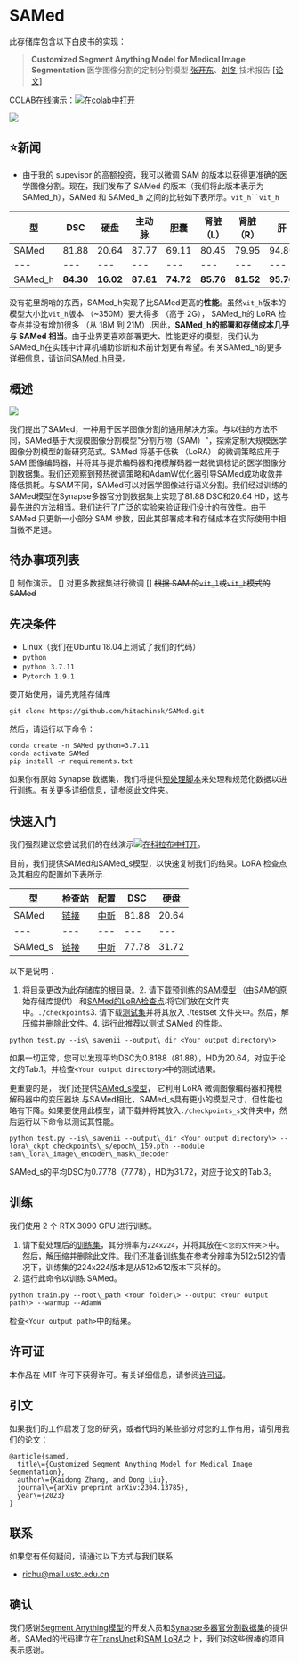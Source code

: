 SAMed
===

此存储库包含以下白皮书的实现：

> **Customized Segment Anything Model for Medical Image Segmentation** 医学图像分割的定制分割模型
> [张开东](https://hitachinsk.github.io/)、[刘冬](https://faculty.ustc.edu.cn/dongeliu/)
> 技术报告
> [\[论文\]](https://arxiv.org/pdf/2304.13785.pdf)

COLAB在线演示：[![在colab中打开](https://camo.githubusercontent.com/84f0493939e0c4de4e6dbe113251b4bfb5353e57134ffd9fcab6b8714514d4d1/68747470733a2f2f636f6c61622e72657365617263682e676f6f676c652e636f6d2f6173736574732f636f6c61622d62616467652e737667)](https://colab.research.google.com/drive/1KCS5ulpZasYl9DgJJn59WsGEB8vwSI_m?usp=sharing)

[![](https://github.com/jumbojing/SAMed/raw/main/materials/teaser.png)](https://github.com/jumbojing/SAMed/blob/main/materials/teaser.png)

⭐新闻
---

-   由于我的 supevisor 的高额投资，我可以微调 SAM 的版本以获得更准确的医学图像分割。现在，我们发布了 SAMed 的版本（我们将此版本表示为 SAMed\_h），SAMed 和 SAMed\_h 之间的比较如下表所示。`vit_h``vit_h`

| 型 | DSC | 硬盘 | 主动脉 | 胆囊 | 肾脏 （L） | 肾脏 （R） | 肝 | 胰腺 | 脾 | 胃 |
| --- |  --- |  --- |  --- |  --- |  --- |  --- |  --- |  --- |  --- |  --- |
| SAMed | 81.88 | 20.64 | 87.77 | 69.11 | 80.45 | 79.95 | 94.80 | **72.17** | 88.72 | 82.06 |
| --- |  --- |  --- |  --- |  --- |  --- |  --- |  --- |  --- |  --- |  --- |
| SAMed\_h | **84.30** | **16.02** | **87.81** | **74.72** | **85.76** | **81.52** | **95.76** | 70.63 | **90.46** | **87.77** |

没有花里胡哨的东西，SAMed\_h实现了比SAMed更高的**性能**。虽然`vit_h`版本的模型大小比`vit_h`版本 （~350M）要大得多 （高于 2G）， SAMed\_h的 LoRA 检查点并没有增加很多 （从 18M 到 21M）.因此，**SAMed\_h的部署和存储成本几乎与 SAMed 相当**。由于业界更喜欢部署更大、性能更好的模型，我们认为SAMed\_h在实践中计算机辅助诊断和术前计划更有希望。有关SAMed\_h的更多详细信息，请访问[SAMed\_h目录](https://github.com/jumbojing/SAMed/blob/main/SAMed_h)。

概述
--

[![](https://github.com/jumbojing/SAMed/raw/main/materials/pipeline.png)](https://github.com/jumbojing/SAMed/blob/main/materials/pipeline.png)

我们提出了SAMed，一种用于医学图像分割的通用解决方案。与以往的方法不同，SAMed基于大规模图像分割模型"分割万物（SAM）"，探索定制大规模医学图像分割模型的新研究范式。SAMed 将基于低秩 （LoRA） 的微调策略应用于 SAM 图像编码器，并将其与提示编码器和掩模解码器一起微调标记的医学图像分割数据集。我们还观察到预热微调策略和AdamW优化器引导SAMed成功收敛并降低损耗。与SAM不同，SAMed可以对医学图像进行语义分割。我们经过训练的SAMed模型在Synapse多器官分割数据集上实现了81.88 DSC和20.64 HD，这与最先进的方法相当。我们进行了广泛的实验来验证我们设计的有效性。由于 SAMed 只更新一小部分 SAM 参数，因此其部署成本和存储成本在实际使用中相当微不足道。

待办事项列表
------

[] 制作演示。
[] 对更多数据集进行微调
[] ~~根据 SAM 的`vit_l`或`vit_h`模式的SAMed~~

先决条件
----

-   Linux（我们在Ubuntu 18.04上测试了我们的代码）
- `python`
- `python 3.7.11`
- `Pytorch 1.9.1`

要开始使用，请先克隆存储库

```
git clone https://github.com/hitachinsk/SAMed.git

```

然后，请运行以下命令：

```
conda create -n SAMed python=3.7.11
conda activate SAMed
pip install -r requirements.txt

```

如果你有原始 Synapse 数据集，我们将提供[预处理脚本](https://github.com/jumbojing/SAMed/blob/main/preprocess)来处理和规范化数据以进行训练。有关更多详细信息，请参阅此文件夹。

快速入门
----

我们强烈建议您尝试我们的在线演示[![在科拉布中打开](https://camo.githubusercontent.com/84f0493939e0c4de4e6dbe113251b4bfb5353e57134ffd9fcab6b8714514d4d1/68747470733a2f2f636f6c61622e72657365617263682e676f6f676c652e636f6d2f6173736574732f636f6c61622d62616467652e737667)](https://colab.research.google.com/drive/1KCS5ulpZasYl9DgJJn59WsGEB8vwSI_m?usp=sharing)。

目前，我们提供SAMed和SAMed\_s模型，以快速复制我们的结果。LoRA 检查点及其相应的配置如下表所示.

| 型 | 检查站 | 配置 | DSC | 硬盘 |
| --- |  --- |  --- |  --- |  --- |
| SAMed | [链接](https://drive.google.com/file/d/1P0Bm-05l-rfeghbrT1B62v5eN-3A-uOr/view?usp=share_link) | [中新](https://drive.google.com/file/d/1pTXpymz3H6665hjztkv-A7uG_rzSWPVg/view?usp=sharing) | 81.88 | 20.64 |
| --- |  --- |  --- |  --- |  --- |
| SAMed\_s | [链接](https://drive.google.com/file/d/1rQM2md-h66RlRF3wC0m9N8aheOCvKfYv/view?usp=share_link) | [中新](https://drive.google.com/file/d/1x72rB-oNtZ-ZoD_yfOnWdowSb02FMUjT/view?usp=sharing) | 77.78 | 31.72 |

以下是说明：

1.  将目录更改为此存储库的根目录。2.  请下载预训练的[SAM模型](https://drive.google.com/file/d/1_oCdoEEu3mNhRfFxeWyRerOKt8OEUvcg/view?usp=share_link) （由SAM的原始存储库提供） 和[SAMed的LoRA检查点](https://drive.google.com/file/d/1P0Bm-05l-rfeghbrT1B62v5eN-3A-uOr/view?usp=share_link).将它们放在文件夹中。`./checkpoints`3.  请下载[测试集](https://drive.google.com/file/d/1RczbNSB37OzPseKJZ1tDxa5OO1IIICzK/view?usp=share_link)并将其放入 ./testset 文件夹中。然后，解压缩并删除此文件。4.  运行此推荐以测试 SAMed 的性能。

```
python test.py --is\_savenii --output\_dir <Your output directory\>
```

如果一切正常，您可以发现平均DSC为0.8188（81.88），HD为20.64，对应于论文的Tab.1。并检查`<Your output directory>`中的测试结果。

更重要的是， 我们还提供[SAMed\_s模型](https://drive.google.com/file/d/1rQM2md-h66RlRF3wC0m9N8aheOCvKfYv/view?usp=share_link)， 它利用 LoRA 微调图像编码器和掩模解码器中的变压器块.与SAMed相比，SAMed\_s具有更小的模型尺寸，但性能也略有下降。如果要使用此模型，请下载并将其放入`./checkpoints_s`文件夹中，然后运行以下命令以测试其性能。

```
python test.py --is\_savenii --output\_dir <Your output directory\> --lora\_ckpt checkpoints\_s/epoch\_159.pth --module sam\_lora\_image\_encoder\_mask\_decoder
```

SAMed\_s的平均DSC为0.7778（77.78），HD为31.72，对应于论文的Tab.3。

训练
--

我们使用 2 个 RTX 3090 GPU 进行训练。

1. 请下载处理后的[训练集](https://drive.google.com/file/d/1zuOQRyfo0QYgjcU_uZs0X3LdCnAC2m3G/view?usp=share_link)，其分辨率为`224x224`，并将其放在`＜您的文件夹＞`中。然后，解压缩并删除此文件。我们还准备[训练集](https://drive.google.com/file/d/1F42WMa80UpH98Pw95oAzYDmxAAO2ApYg/view?usp=share_link)在参考分辨率为512x512的情况下，训练集的224x224版本是从512x512版本下采样的。
2.  运行此命令以训练 SAMed。

```
python train.py --root\_path <Your folder\> --output <Your output path\> --warmup --AdamW
```

检查`<Your output path>`中的结果。

许可证
---

本作品在 MIT 许可下获得许可。有关详细信息，请参阅[许可证](https://github.com/jumbojing/SAMed/blob/main/LICENSE)。

引文
--

如果我们的工作启发了您的研究，或者代码的某些部分对您的工作有用，请引用我们的论文：

```
@article{samed,
  title\={Customized Segment Anything Model for Medical Image Segmentation},
  author\={Kaidong Zhang, and Dong Liu},
  journal\={arXiv preprint arXiv:2304.13785},
  year\={2023}
}
```

联系
--

如果您有任何疑问，请通过以下方式与我们联系

-   <richu@mail.ustc.edu.cn>

确认
--

我们感谢[Segment Anything模型](https://github.com/facebookresearch/segment-anything)的开发人员和[Synapse多器官分割数据集](https://www.synapse.org/#!Synapse:syn3193805/wiki/217789)的提供者。SAMed的代码建立在[TransUnet](https://github.com/Beckschen/TransUNet)和[SAM LoRA](https://github.com/JamesQFreeman/Sam_LoRA)之上，我们对这些很棒的项目表示感谢。
